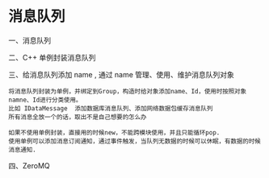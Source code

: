 # 消息队列

一、消息队列

二、C++ 单例封装消息队列

三、给消息队列添加 name , 通过 name 管理、使用、维护消息队列对象

```
将消息队列封装为单例，并绑定到Group，构造时给对象添加name、Id，使用时按照对象namne、Id进行分类使用。
比如 IDataMessage  添加数据库消息队列、添加网络数据包缓存消息队列
所有消息全放一个的话，取出不是自己想要的怎么办

如果不使用单例封装，直接用的时候new，不能跨模块使用，并且只能循环pop.
使用单例可以添加消息订阅通知，通过事件触发，当队列无数据的时候可以休眠，有数据的时候消息通知.
```

四、ZeroMQ

